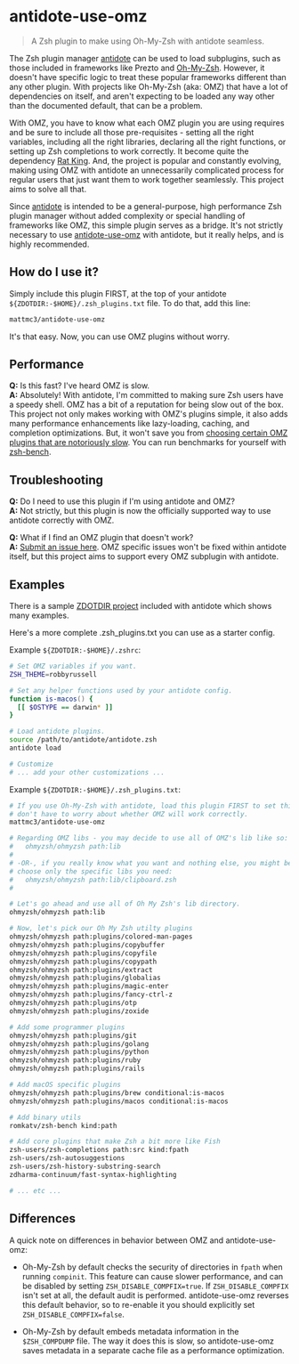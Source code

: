 # antidote-use-omz

> A Zsh plugin to make using Oh-My-Zsh with antidote seamless.

The Zsh plugin manager [antidote][antidote] can be used to load subplugins, such as those included in frameworks like Prezto and [Oh-My-Zsh][omz]. However, it doesn't have specific logic to treat these popular frameworks different than any other plugin. With projects like Oh-My-Zsh (aka: OMZ) that have a lot of dependencies on itself, and aren't expecting to be loaded any way other than the documented default, that can be a problem.

With OMZ, you have to know what each OMZ plugin you are using requires and be sure to include all those pre-requisites - setting all the right variables, including all the right libraries, declaring all the right functions, or setting up Zsh completions to work correctly. It become quite the dependency [Rat King](https://en.wikipedia.org/wiki/Rat_king). And, the project is popular and constantly evolving, making using OMZ with antidote an unnecessarily complicated process for regular users that just want them to work together seamlessly. This project aims to solve all that.

Since [antidote][antidote] is intended to be a general-purpose, high performance Zsh plugin manager without added complexity or special handling of frameworks like OMZ, this simple plugin serves as a bridge. It's not strictly necessary to use [antidote-use-omz](https://github.com/mattmc3/antidote-use-omz) with antidote, but it really helps, and is highly recommended.

## How do I use it?

Simply include this plugin FIRST, at the top of your antidote `${ZDOTDIR:-$HOME}/.zsh_plugins.txt` file. To do that, add this line:

```zsh
mattmc3/antidote-use-omz
```

It's that easy. Now, you can use OMZ plugins without worry.

## Performance

__Q:__ Is this fast? I've heard OMZ is slow.
<br/>
__A:__ Absolutely! With antidote, I'm committed to making sure Zsh users have a speedy shell. OMZ has a bit of a reputation for being slow out of the box. This project not only makes working with OMZ's plugins simple, it also adds many performance enhancements like lazy-loading, caching, and completion optimizations. But, it won't save you from [choosing certain OMZ plugins that are notoriously slow](https://github.com/ohmyzsh/ohmyzsh/issues/5327#issuecomment-248836398). You can run benchmarks for yourself with [zsh-bench].

## Troubleshooting

__Q:__ Do I need to use this plugin if I'm using antidote and OMZ?
</br>
__A:__ Not strictly, but this plugin is now the officially supported way to use antidote correctly with OMZ.

__Q:__ What if I find an OMZ plugin that doesn't work?
</br>
__A:__ [Submit an issue here](https://github.com/mattmc3/antidote-use-omz/issues). OMZ specific issues won't be fixed within antidote itself, but this project aims to support every OMZ subplugin with antidote.

## Examples

There is a sample [ZDOTDIR project](https://github.com/getantidote/zdotdir/tree/ohmyzsh) included with antidote which shows many examples.

Here's a more complete .zsh_plugins.txt you can use as a starter config.

Example `${ZDOTDIR:-$HOME}/.zshrc`:

```zsh
# Set OMZ variables if you want.
ZSH_THEME=robbyrussell

# Set any helper functions used by your antidote config.
function is-macos() {
  [[ $OSTYPE == darwin* ]]
}

# Load antidote plugins.
source /path/to/antidote/antidote.zsh
antidote load

# Customize
# ... add your other customizations ...
```

Example `${ZDOTDIR:-$HOME}/.zsh_plugins.txt`:

```zsh
# If you use Oh-My-Zsh with antidote, load this plugin FIRST to set things up so you
# don't have to worry about whether OMZ will work correctly.
mattmc3/antidote-use-omz

# Regarding OMZ libs - you may decide to use all of OMZ's lib like so:
#   ohmyzsh/ohmyzsh path:lib
#
# -OR-, if you really know what you want and nothing else, you might be able to
# choose only the specific libs you need:
#   ohmyzsh/ohmyzsh path:lib/clipboard.zsh
#

# Let's go ahead and use all of Oh My Zsh's lib directory.
ohmyzsh/ohmyzsh path:lib

# Now, let's pick our Oh My Zsh utilty plugins
ohmyzsh/ohmyzsh path:plugins/colored-man-pages
ohmyzsh/ohmyzsh path:plugins/copybuffer
ohmyzsh/ohmyzsh path:plugins/copyfile
ohmyzsh/ohmyzsh path:plugins/copypath
ohmyzsh/ohmyzsh path:plugins/extract
ohmyzsh/ohmyzsh path:plugins/globalias
ohmyzsh/ohmyzsh path:plugins/magic-enter
ohmyzsh/ohmyzsh path:plugins/fancy-ctrl-z
ohmyzsh/ohmyzsh path:plugins/otp
ohmyzsh/ohmyzsh path:plugins/zoxide

# Add some programmer plugins
ohmyzsh/ohmyzsh path:plugins/git
ohmyzsh/ohmyzsh path:plugins/golang
ohmyzsh/ohmyzsh path:plugins/python
ohmyzsh/ohmyzsh path:plugins/ruby
ohmyzsh/ohmyzsh path:plugins/rails

# Add macOS specific plugins
ohmyzsh/ohmyzsh path:plugins/brew conditional:is-macos
ohmyzsh/ohmyzsh path:plugins/macos conditional:is-macos

# Add binary utils
romkatv/zsh-bench kind:path

# Add core plugins that make Zsh a bit more like Fish
zsh-users/zsh-completions path:src kind:fpath
zsh-users/zsh-autosuggestions
zsh-users/zsh-history-substring-search
zdharma-continuum/fast-syntax-highlighting

# ... etc ...
```

## Differences

A quick note on differences in behavior between OMZ and antidote-use-omz:

- Oh-My-Zsh by default checks the security of directories in `fpath` when running `compinit`. This feature can cause slower performance, and can be disabled by setting `ZSH_DISABLE_COMPFIX=true`. If `ZSH_DISABLE_COMPFIX` isn't set at all, the default audit is performed. antidote-use-omz reverses this default behavior, so to re-enable it you should explicitly set `ZSH_DISABLE_COMPFIX=false`.

- Oh-My-Zsh by default embeds metadata information in the `$ZSH_COMPDUMP` file. The way it does this is slow, so antidote-use-omz saves metadata in a separate cache file as a performance optimization.

[antidote]:   https://github.com/mattmc3/antidote
[omz]:        https://github.com/ohmyzsh/ohmyzsh
[zsh-bench]:  https://github.com/romkatv/zsh-bench
